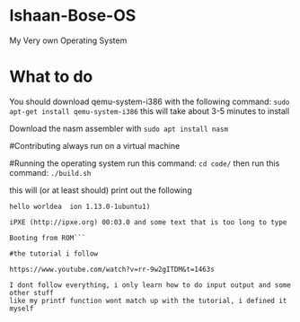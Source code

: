 # Ishaan-Bose-OS
My Very own Operating System

# What to do
You should download qemu-system-i386 with the following command:
```sudo apt-get install qemu-system-i386```
this will take about 3-5 minutes to install

Download the nasm assembler with ``` sudo apt install nasm ```

#Contributing
always run on a virtual machine

#Running the operating system
run this command: ```cd code/``` then run this command:
```./build.sh```
  
this will (or at least should) print out the following
```            v~~~ the hello world ate some of the other text     
hello worldea  ion 1.13.0-1ubuntu1)

iPXE (http://ipxe.org) 00:03.0 and some text that is too long to type

Booting from ROM```

#the tutorial i follow

https://www.youtube.com/watch?v=rr-9w2gITDM&t=1463s

I dont follow everything, i only learn how to do input output and some other stuff
like my printf function wont match up with the tutorial, i defined it myself
